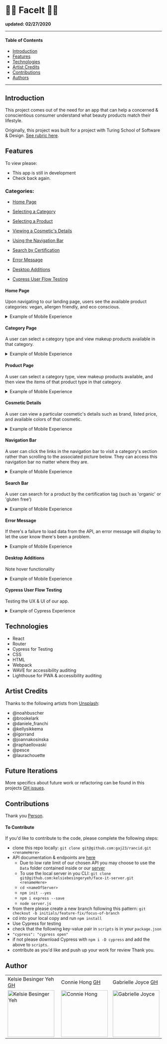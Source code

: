 # 💄🌱 FaceIt 🐰💄
__updated: 02/27/2020__

---
#### Table of Contents
- [Introduction](#Introduction)
- [Features](#Features)
- [Technologies](#Techologies)
- [Artist Credits](#Artist-Credits)
- [Contributions](#Contributions)
- [Authors](#Authors)
---
## Introduction

This project comes out of the need for an app that can help a concerned & conscientious consumer understand what beauty products match their lifestyle.

Originally, this project was built for a project with Turing School of Software & Design. [See rubric here](https://frontend.turing.io/projects/module-3/stretch.html).

## Features

To view please:
- This app is still in development
- Check back again.

### Categories:
- [Home Page](#Home-Page)

- [Selecting a Category](#Category-Page)

- [Selecting a Product](#Product-Page)

- [Viewing a Cosmetic's Details](#Cosmetic-Details)

- [Using the Navigation Bar](#Navigation-Bar)

- [Search by Certification](#Search-Bar)

- [Error Message](#Error-Message)

- [Desktop Additions](#Desktop-View)

- [Cypress User Flow Testing](#Cypress-User-Flow-Testing)

#### Home Page
Upon navigating to our landing page, users see the available product categories: vegan, allergen friendly, and eco conscious.

<details>
<summary>Example of Mobile Experience</summary>
<br>
 <img width="283" alt="home page interaction" src="">
</details>

#### Category Page
A user can select a category type and view makeup products available in that category.

<details>
<summary>Example of Mobile Experience</summary>
<br>
<img width="283" alt="category page interaction" src="">
</details>


#### Product Page
A user can select a category type, view makeup products available, and then view the items of that product type in that category.

<details>
<summary>Example of Mobile Experience</summary>
<br>
<img width="283" alt="Product page interaction"src="" />
</details>


#### Cosmetic Details
A user can view a particular cosmetic's details such as brand, listed price, and available colors of that cosmetic.

<details>
<summary>Example of Mobile Experience</summary>
<br>
<img width="283" alt="viewing cosmetic details" src="" />
</details>

#### Navigation Bar
A user can click the links in the navigation bar to visit a category's section rather than scrolling to the associated picture below. They can access this navigation bar no matter where they are.

<details>
<summary>Example of Mobile Experience</summary>
<br>
<img width="283" alt="using the navigation bar to go to different categories" src="" />
</details>

#### Search Bar
A user can search for a product by the certification tag (such as 'organic' or 'gluten free')

<details>
<summary>Example of Mobile Experience</summary>
<br>
<img width="283" alt="using the navigation bar to search" src="" />
</details>

#### Error Message
If there's a failure to load data from the API, an error message will display to let the user know there's been a problem.

<details>
<summary>Example of Mobile Experience</summary>
<br>
<img width="283" alt="error message" src="" />
</details>

#### Desktop Additions
Note hover functionality

<details>
<summary>Example of Mobile Experience</summary>
<br>
<img width="283" alt="desktop hover abilities" src="" />
</details>

#### Cypress User Flow Testing
Testing the UX & UI of our app.

<details>
<summary>Example of Cypress Experience</summary>
<br>
<img width="600" alt="testing user flow in cypress" src="https://media.giphy.com/media/P4NhDLMlkXlcwAKIcE/giphy.gif">
</details>

## Technologies
- React
- Router
- Cypress for Testing
- CSS
- HTML
- Webpack
- WAVE for accessibility auditing
- Lighthouse for PWA & accessibility auditing

## Artist Credits
Thanks to the following artists from [Unsplash](https://unsplash.com/):
- @noahbuscher
- @brookelark
- @daniele_franchi 
- @kellysikkema
- @igorrand
- @joannakosinska
- @raphaellovaski
- @pesce
- @laurachouette

## Future Iterations

More specifics about future work or refactoring can be found in this projects [GH issues](https://github.com/gaj23/face-it/issues).

## Contributions

Thank you <a href="https://github.com/">Person</a>.

#### To Contribute
If you'd like to contribute to the code, please complete the following steps:
- clone this repo locally: `git clone git@github.com:gaj23/rancid.git <renameHere>`
- API documentation & endpoints are [here](https://makeup-api.herokuapp.com/)
  - Due to low rate limit of our chosen API you may choose to use the `Data` folder contained inside or our [server](https://github.com/kelsiebesingeryeh/face-it-server)
  - To use the local server in you CLI: `git clone git@github.com:kelsiebesingeryeh/face-it-server.git <renameHere>`
  - `cd <nameOfServer>`
  - `npm init --yes`
  - `npm i express --save`
  - `node server.js`
- from there please create a new branch following this pattern: `git checkout -b initials/feature-fix/focus-of-branch`
- cd into your local copy and run `npm install`
- Use Cypress for testing
 - check that the following key-value pair in `scripts` is in your `package.json`
 - `"cypress": "cypress open"`
 - if not please download Cypress with `npm i -D cypress` and add the above to `scripts`.
- contribute as you'd like and push up your work for review
Thank you.

## Author
<table>
    <tr>
        <td> Kelsie Besinger Yeh <a href="https://github.com/kelsiebesingeryeh">GH</td>
        <td> Connie Hong <a href="https://github.com/conconartist">GH</td>
        <td> Gabrielle Joyce <a href="https://github.com/gaj23">GH</td>
    </tr>
    <td><img src="https://avatars.githubusercontent.com/u/66699027?s=400&u=d42fb1a3e7238d769ea9a7b1cea57c17a6d53ed2&v=4" alt="Kelsie Besinger Yeh" width="150" height="auto" /></td>
    <td><img src="https://avatars.githubusercontent.com/u/67291333?s=400&u=d69914a734d609cf34dd7c65d185d9380b2a4d46&v=4" alt="Connie Hong" width="150" height="auto" /></td>
    <td><img src="https://avatars1.githubusercontent.com/u/68332132?s=460&u=a54dd9d3eede7c5ae0704846c510001c89dc88f7&v=4" alt="Gabrielle Joyce"
 width="150" height="auto" /></td>
</table>
